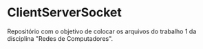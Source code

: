 # ClientServerSocket
Repositório com o objetivo de colocar os arquivos do trabalho 1 da disciplina "Redes de Computadores". 
